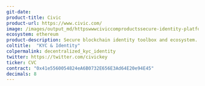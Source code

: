 ```yaml
---
git-date:
product-title: Civic
product-url: https://www.civic.com/
image: /images/output_md/httpswwwciviccomproductssecure-identity-platform.png
ecosystem: ethereum
product-description: Secure blockchain identity toolbox and ecosystem.
coltitle:  "KYC & Identity"
colpermalink: decentralized_kyc_identity
twitter: https://twitter.com/civickey
ticker: CVC
contract: "0x41e5560054824eA6B0732E656E3Ad64E20e94E45"
decimals: 8
---
```

